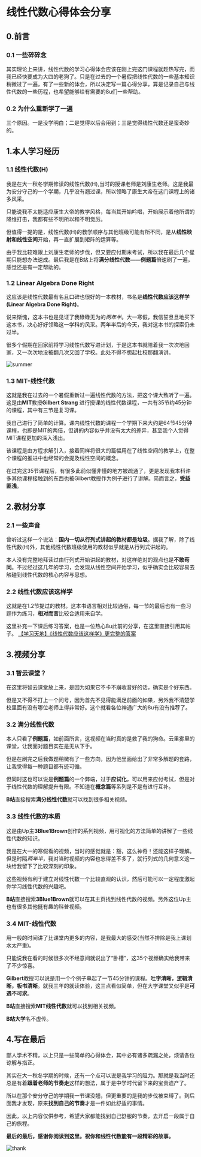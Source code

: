 # 线性代数心得体会分享

## 0.前言

### 0.1 一些碎碎念

其实理论上来讲，线性代数的学习心得体会应该在刚上完这门课程就趁热写完，而我已经快要成为大四的老狗了。只是在过去的一个暑假把线性代数的一些基本知识稍微过了一遍，有了一些新的体会，所以决定写一篇心得分享，算是记录自己与线性代数的一些历程，也希望能够给有需要的8u们一些帮助。

### 0.2 为什么重新学了一遍

三个原因。一是没学明白；二是觉得以后会用到；三是觉得线性代数还是蛮奇妙的。

## 1.本人学习经历

### 1.1 线性代数(H)

我是在大一秋冬学期修读的线性代数(H),当时的授课老师是刘康生老师。这是我最为安分守己的一个学期，几乎没有翘过课，所以领略了康生大帝在这门课程上的诸多风采。

只能说我不太能适应康生大帝的教学风格，每当其开始吟唱，开始展示着他所谓的降维打击，我都有些不明所以和不明觉厉。

但值得一提的是，线性代数(H)的教学顺序与其他班级可能有所不同，是从**线性映射和线性空间**开始，再一直扩展到矩阵的运算等。

由于我比较难跟上刘康生老师的步伐，但又要应付期末考试，所以我在最后几个星期只能想办法速成。最后我是在B站上将**满分线性代数——例题篇**倍速刷了一遍，感觉还是有一定帮助的。

### 1.2 Linear Algebra Done Right

这应该是线性代数最有名且口碑也很好的一本教材，书名是**线性代数应该这样学(Linear Algebra Done Right)**。

说来惭愧，这本书也是见证了我碌碌无为的*两年半*。大一寒假，我信誓旦旦地买下这本书，决心好好领略这一学科的风采。两年半后的今天，我对这本书的探索仍未过半。

很多个假期在回家前将学习线性代数写进计划，于是这本书就陪着我一次次地回家，又一次次地没被翻几次又回了学校。此处不得不想起杜校那翻演讲。

![summer](https://github.com/user-attachments/assets/e1892fdf-d081-4e5e-b4bd-1889abedc7f5)


### 1.3 MIT-线性代数

这就是我在过去的一个暑假重新过一遍线性代数的方法，把这个课大致听了一遍。这是由**MIT**教授**Gilbert Strang** 进行授课的线性代数课程，一共有35节约45分钟的课程，其中有三节是复习课。

我自己进行了简单的计算。课内线性代数的课程一个学期下来大约是64节45分钟课程，也即是MIT的两倍，但讲的内容似乎并没有太大的差异，甚至我个人觉得MIT课程更加的深入浅出。

该课程是由方程求解引入，接着同样将很大的篇幅用在了线性空间的教学上，在整个课程的推进中也经常的会提及线性空间的概念。

在过完这35节课程后，有很多此前似懂非懂的地方被疏通了，更是发现我本科许多其他课程接触到的东西也被Gilbert教授作为例子进行了讲解。简而言之，**受益匪浅**。

## 2.教材分享

### 2.1 一些声音

曾听过这样一个说法：**国内一切从行列式讲起的教材都是垃圾**。据我了解，除了线性代数(H)外，其他线性代数班级使用的教材似乎就是从行列式讲起的。

本人没有完整地拜读过由行列式开始讲起的教材，对这样绝对的观点也是**不敢苟同**。不过经过这几年的学习，会发现从线性空间开始学习，似乎确实会比较容易去触碰到线性代数的核心内容与思想。

### 2.2 线性代数应该这样学

这就是在1.2节提过的教材。这本书语言相对比较通俗，每一节的最后也有一些习题作为练习，**相对而言**比较合适用来自学。

这里补充一下课后练习答案，也是一位热心8u此前的分享，在这里直接引用其帖子。
[【学习天地】《线性代数应该这样学》更完整的答案](https://www.cc98.org/topic/5877063)

## 3.视频分享

### 3.1 智云课堂？

在这里将智云课堂放上来，是因为如果它不卡不崩收音好的话，确实是个好东西。

但是又不得不打上一个问号，因为首先不见得能满足前面的如果，另外我不清楚学校里面有没有哪位老师上得非常好。这个就看各位神通广大的8u有没有推荐了。

### 3.2 满分线性代数

本人只看了**例题篇**，如前面所言，这视频在当时真的是救了我的狗命。云里雾里的课堂，让我面对题目实在是无从下手。

但是在刷完之后我做题稍微有了一些方向，因为他里面给出了非常多解题的套路，让我觉得每一种题目都有迹可循。

但同时这也可以说是**例题篇**的一个弊端，过于**应试化**，可以用来应付考试，但是对于线性代数的理解提升有限。不知道在**概念篇**等系列是不是有进行互补。

**B站**直接搜索**满分线性代数**就可以找到很多相关视频。

### 3.3 线性代数的本质

这是由Up主**3Blue1Brown**创作的系列视频，用可视化的方法简单的讲解了一些线性代数的知识。

我是在大一的寒假看的视频，当时的感觉就是：豁，这么神奇！还能这样子理解。但是时隔*两年半*，我对当时视频的内容也忘得差不多了，就行列式的几何意义这一块给我留下了比较深刻的印象。

这些视频有利于建立对线性代数一个比较直观的认识，然后可能可以一定程度激起你学习线性代数的兴趣吧。

**B站**直接搜索**3Blue1Brown**就可以在其主页找到线性代数的视频。另外这位Up主也有很多其他挺有趣的科普视频。

### 3.4 MIT-线性代数

用一般的时间讲了比课堂内更多的内容，是我最大的感受(当然不排除是我上课划水太严重)。

只能说我在看的时候很多次不经意间就说出了“卧槽”，这35个视频确实给我带来了不少惊喜。

**Gilbert**教授可以说是用一个个例子串起了一节45分钟的课程。**吐字清晰，逻辑清晰，板书清晰**。就我三年的就读体验，这三点看似简单，但在大学课堂又似乎是**可遇不可求**。

**B站**直接搜索**MIT线性代数**就可以找到相关视频。

**B站大学**名不虚传。

## 4.写在最后

鄙人学术不精，以上只是一些简单的心得体会，其中必有诸多疏漏之处，烦请各位谅解与指正。

其实在大一秋冬学期的时候，还有一个点可以说是我学习的阻力。那就是我当时还总是有着**跟着老师的节奏走**这样的想法，属于是中学时代留下来的宝贵遗产了。

所以在那个安分守己的学期我一节课没翘，但更重要的是我的步伐被束缚了。到后面我才发现，原来**找到自己的节奏**才是一件如此舒适的事情。

因此，以上内容仅供参考，希望大家都能找到自己舒服的节奏，去开启一段属于自己的旅程。

**最后的最后，感谢你阅读到这里。祝你和线性代数能有一段精彩的故事。**

![thank](https://github.com/user-attachments/assets/2f630e14-98c3-4b36-b7e8-8b44194b38bc)

